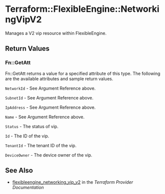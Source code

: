 # Terraform::FlexibleEngine::NetworkingVipV2

Manages a V2 vip resource within FlexibleEngine.

## Return Values

### Fn::GetAtt

Fn::GetAtt returns a value for a specified attribute of this type. The following are the available attributes and sample return values.

`NetworkId` - See Argument Reference above.

`SubnetId` - See Argument Reference above.

`IpAddress` - See Argument Reference above.

`Name` - See Argument Reference above.

`Status` - The status of vip.

`Id` - The ID of the vip.

`TenantId` - The tenant ID of the vip.

`DeviceOwner` - The device owner of the vip.

## See Also

* [flexibleengine_networking_vip_v2](https://www.terraform.io/docs/providers/flexibleengine/r/networking_vip_v2.html) in the _Terraform Provider Documentation_